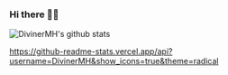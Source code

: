 ### Hi there 🌱👋
![DivinerMH's github stats](https://github-readme-stats.vercel.app/api?username=DivinerMH&show_icons=true&theme=radical)

https://github-readme-stats.vercel.app/api?username=DivinerMH&show_icons=true&theme=radical
<!--
**DivinerMH/DivinerMH** is a ✨ _special_ ✨ repository because its `README.md` (this file) appears on your GitHub profile.

Here are some ideas to get you started:

- 🔭 I’m currently working on ...
- 🌱 I’m currently learning ...
- 👯 I’m looking to collaborate on ...
- 🤔 I’m looking for help with ...
- 💬 Ask me about ...
- 📫 How to reach me: ...
- 😄 Pronouns: ...
- ⚡ Fun fact: ...
-->
